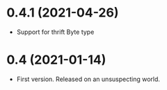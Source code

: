 0.4.1 (2021-04-26)
==================

* Support for thrift Byte type

0.4 (2021-01-14)
================

* First version. Released on an unsuspecting world.
